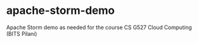 # apache-storm-demo
Apache Storm demo as needed for the course CS G527 Cloud Computing (BITS Pilani)
